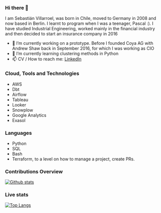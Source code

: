 ### Hi there 👋
I am Sebastián Villarroel, was born in Chile, moved to Germany in 2008 and now based in Berlin.
I learnt to program when I was a teenager, Pascal :). I have studied Industrial Engineering, worked mainly in the financial industry and then decided to start an insurance company in 2016

- 🔭 I’m currently working on a prototype. Before I founded Coya AG with Andrew Shaw back in September 2016, for which I was working as CIO
- 🌱 I’m currently learning clustering methods in Python
- 📫 CV / How to reach me: [LinkedIn](https://www.linkedin.com/in/sebastianvillarroel)

### Cloud, Tools and Technologies

- AWS
- Dbt
- Airflow
- Tableau
- Looker
- Snowplow
- Google Analytics
- Exasol

### Languages

- Python
- SQL
- Bash
- Terraform, to a level on how to manage a project, create PRs.

### Contributions Overview

[![Github stats](https://github-readme-stats.vercel.app/api?username=sebastianvillarroel&count_private=true)](https://github.com/sebastianvillarroel/)


### Live stats
[![Top Langs](https://github-readme-stats.vercel.app/api/top-langs/?username=sebastianvillarroel&layout=compact&langs_count=10)](https://github.com/sebastianvillarroel)
